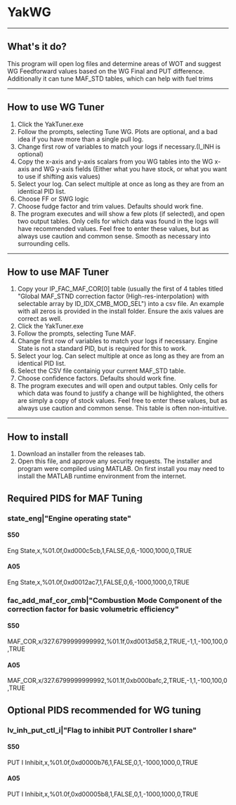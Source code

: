 # YakWG
----
## What's it do?
This program will open log files and determine areas of WOT and suggest WG Feedforward values based on the WG Final and PUT difference.
Additionally it can tune MAF_STD tables, which can help with fuel trims

----
## How to use WG Tuner

1. Click the YakTuner.exe
1. Follow the prompts, selecting Tune WG. Plots are optional, and a bad idea if you have more than a single pull log.
2. Change first row of variables to match your logs if necessary.(I_INH is optional)
2. Copy the x-axis and y-axis scalars from you WG tables into the WG x-axis and WG y-axis fields (Either what you have stock, or what you want to use if shifting axis values)
5. Select your log. Can select multiple at once as long as they are from an identical PID list.
6. Choose FF or SWG logic
7. Choose fudge factor and trim values. Defaults should work fine.
8. The program executes and will show a few plots (if selected), and open two output tables. Only cells for which data was found in the logs will have recommended values. Feel free to enter these values, but as always use caution and common sense. Smooth as necessary into surrounding cells.

----
## How to use MAF Tuner

1. Copy your IP_FAC_MAF_COR[0] table (usually the first of 4 tables titled "Global MAF_STND correction factor (High-res-interpolation) with selectable array by ID_IDX_CMB_MOD_SEL") into a csv file. An example with all zeros is provided in the install folder. Ensure the axis values are correct as well.
2. Click the YakTuner.exe
1. Follow the prompts, selecting Tune MAF.
2. Change first row of variables to match your logs if necessary. Engine State is not a standard PID, but is required for this to work.
5. Select your log. Can select multiple at once as long as they are from an identical PID list.
6. Select the CSV file containig your current MAF_STD table.
7. Choose confidence factors. Defaults should work fine.
8. The program executes and will open and output tables. Only cells for which data was found to justify a change will be highlighted, the others are simply a copy of stock values. Feel free to enter these values, but as always use caution and common sense. This table is often non-intuitive.

----
## How to install
1. Download an installer from the releases tab.
2. Open this file, and approve any security requests.
The installer and program were compiled using MATLAB. On first install you may need to install the MATLAB runtime environment from the internet.

## Required PIDS for MAF Tuning
### state_eng|"Engine operating state"
#### S50
Eng State,x,%01.0f,0xd000c5cb,1,FALSE,0,6,-1000,1000,0,TRUE
#### A05
Eng State,x,%01.0f,0xd0012ac7,1,FALSE,0,6,-1000,1000,0,TRUE

### fac_add_maf_cor_cmb|"Combustion Mode Component of the correction factor for basic volumetric efficiency"
#### S50
MAF_COR,x/327.6799999999992,%01.1f,0xd0013d58,2,TRUE,-1,1,-100,100,0,TRUE
#### A05
MAF_COR,x/327.6799999999992,%01.1f,0xb000bafc,2,TRUE,-1,1,-100,100,0,TRUE




## Optional PIDS recommended for WG tuning
### lv_inh_put_ctl_i|"Flag to inhibit PUT Controller I share"
#### S50
PUT I Inhibit,x,%01.0f,0xd0000b76,1,FALSE,0,1,-1000,1000,0,TRUE
#### A05
PUT I Inhibit,x,%01.0f,0xd00005b8,1,FALSE,0,1,-1000,1000,0,TRUE

